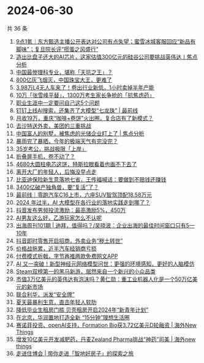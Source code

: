 # 2024-06-30

共 36 条

<!-- BEGIN 36KR -->
<!-- 最后更新时间 2024-06-30 00:00:57 +0800 -->
1. [9点1氪｜东方甄选主播公开表达对公司有点失望；蜜雪冰城客服回应“新品有脚味”；复旦院长评“掼蛋之风盛行”](https://36kr.com/p/2840204698716807)
1. [造出比盘子还大的AI芯片，这家估值300亿元的硅谷公司要挑战英伟达丨焦点分析](https://36kr.com/p/2839556744924039)
1. [中国最惨理科专业，堪称「天坑之王」？](https://36kr.com/p/2840184986733189)
1. [800亿灰飞烟灭，中国珠宝大王，更难了](https://36kr.com/p/2839424588254087)
1. [3.98万L4无人车来了！卷出行业新低，1小时卖掉半年产能](https://36kr.com/p/2840303041940352)
1. [10万「张雪峰平替」，1300万考生家长争抢的「抗焦虑药」](https://36kr.com/p/2839372673092482)
1. [职业生涯中一定要问自己这5个问题](https://36kr.com/p/2828315496548613)
1. [钉钉上线AI搜索，还集齐了大模型“七龙珠” | 最前线](https://36kr.com/p/2839679142071175)
1. [月收19万，重庆“咖啡+卷饼”火出圈，复合店有了新模式？](https://36kr.com/p/2840216203168392)
1. [去沙特送外卖，美团的三重挑战](https://36kr.com/p/2839319726574468)
1. [中国富人的别墅，被焦虑的光储企业盯上了 | 焦点分析](https://36kr.com/p/2838943886117511)
1. [暴雨完了暴晒，今年的极端天气有完没完？](https://36kr.com/p/2840190769203842)
1. [35岁考公，挑战极限「上岸」](https://36kr.com/p/2839379243321992)
1. [折叠屏手机，卷不动了？](https://36kr.com/p/2836464190049152)
1. [4680大圆柱电芯这饼，特斯拉眼看着也画不下去了](https://36kr.com/p/2840167345294209)
1. [离开大厂的年轻人，后悔没早点走](https://36kr.com/p/2839080757906053)
1. [比亚迪保险新生意落地七省，王传福喊话：要做到不赔钱还赚钱](https://36kr.com/p/2840248545004418)
1. [3400亿破产独角兽，要“复活”了？](https://36kr.com/p/2840270607239815)
1. [最前线｜零跑汽车C16上市，六座SUV智驾顶配18.58万元](https://36kr.com/p/2840161522617223)
1. [2024 年过半，AI 大模型在各行业的落地实践走到哪了？](https://36kr.com/p/2840260268280708)
1. [抖音发布男频投流激励：最高激励5%，450万](https://36kr.com/p/2840262272670089)
1. [AI男友这么好，乙游玩家怎么不认呢](https://36kr.com/p/2839629175720835)
1. [出海周刊101期 | 迪拜，值得吗？/吴晓波：企业出海的最佳时间窗口只有5—10年](https://36kr.com/p/2839452932918149)
1. [抖音即时零售开启招商，外卖业务“秽土转世”](https://36kr.com/p/2839490735770496)
1. [价格战拖累，近半汽车经销商亏损](https://36kr.com/p/2840312489069185)
1. [付费模式折戟，字节再推两款免费网文APP](https://36kr.com/p/2836745759345545)
1. [AI 又一突破！新型神经元网络模型问世：更强的环境感知，更好的人脑模仿](https://36kr.com/p/2840330851830665)
1. [Steam双榜第一的黑马新游，居然来自一个新兴的小众品类](https://36kr.com/p/2839660635884425)
1. [市值3万亿美元的英伟达有泡沫吗？黄仁勋：重工业机器人化是一个50万亿美元的新市场](https://36kr.com/p/2839633663609734)
1. [联合利华，派发“安全牌”](https://36kr.com/p/2839629286083203)
1. [夏天最暴利生意，直击年轻人软肋](https://36kr.com/p/2840742057626497)
1. [降低毕业生租房门槛 贝壳租房开启2024年“新青年计划”](https://36kr.com/p/2839342307838857)
1. [在北京，华润置地打造全新 “15分钟”理想生活圈](https://36kr.com/p/2839377402383232)
1. [赛诺菲投资、openAI支持，Formation Bio获3.72亿美元D轮融资 | 海外New Things](https://36kr.com/p/2840830422043528)
1. [增发10亿美元开发减肥药，丹麦Zealand Pharma挑战“神药”司美 | 海外new things](https://36kr.com/p/2840885171505794)
1. [走进住博会 |  带你走进「智地好房子」的探索之旅](https://36kr.com/p/2839373203622532)
<!-- END 36KR -->